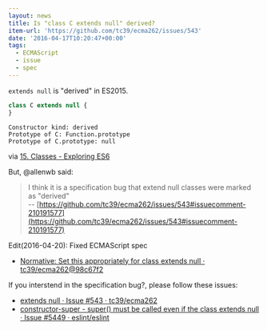 ```yaml
---
layout: news
title: Is "class C extends null" derived?
item-url: 'https://github.com/tc39/ecma262/issues/543'
date: '2016-04-17T10:20:47+00:00'
tags:
  - ECMAScript
  - issue
  - spec
---
```

`extends null` is "derived" in ES2015.

```js
class C extends null {
}
```

    Constructor kind: derived
    Prototype of C: Function.prototype
    Prototype of C.prototype: null

via [15. Classes - Exploring ES6](http://exploringjs.com/es6/ch_classes.html "15. Classes")


But, @allenwb said:

> I think it is a specification bug that extend null classes were marked as "derived"  
> -- [https://github.com/tc39/ecma262/issues/543#issuecomment-210191577](https://github.com/tc39/ecma262/issues/543#issuecomment-210191577)

Edit(2016-04-20): Fixed ECMAScript spec

- [Normative: Set this appropriately for class extends null · tc39/ecma262@98c67f2](https://github.com/tc39/ecma262/commit/98c67f2c2696652005ab7fb7284fe8b4661a5dbf "Normative: Set this appropriately for class extends null · tc39/ecma262@98c67f2")

If you interstend in the specification bug?, please follow  these issues:

- [extends null · Issue #543 · tc39/ecma262](https://github.com/tc39/ecma262/issues/543 "extends null · Issue #543 · tc39/ecma262")
- [constructor-super - super() must be called even if the class extends null · Issue #5449 · eslint/eslint](https://github.com/eslint/eslint/issues/5449 "constructor-super - super() must be called even if the class extends null · Issue #5449 · eslint/eslint")


